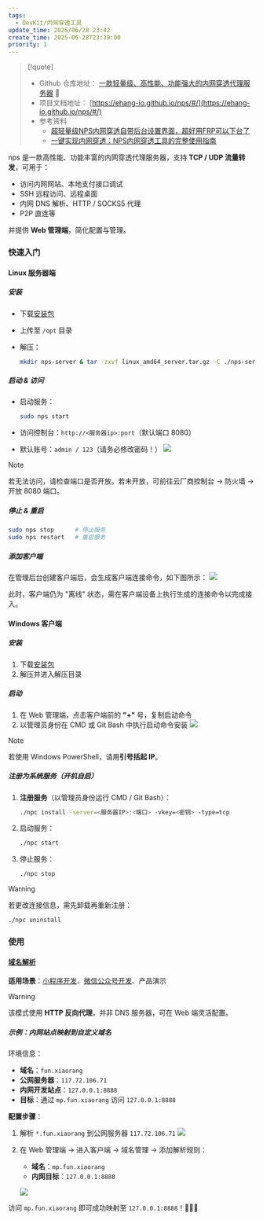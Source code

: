 ```yaml
---
tags:
  - DevKit/内网穿透工具
update_time: 2025/06/28 23:42
create_time: 2025-06-28T23:39:00
priority: 1
---
```


> [!quote]
> - Github 仓库地址： [一款轻量级、高性能、功能强大的内网穿透代理服务器](https://github.com/ehang-io/nps) 🚀
> - 项目文档地址： [https://ehang-io.github.io/nps/#/](https://ehang-io.github.io/nps/#/)
> - 参考资料
> 	- [超轻量级NPS内网穿透自带后台设置界面，超好用FRP可以下台了](https://www.bilibili.com/video/BV11t411K7Cg?vd_source=84272a2d7f72158b38778819be5bc6ad)
> 	- [一键实现内网穿透：NPS内网穿透工具的完整使用指南](https://www.bilibili.com/video/BV1Ed4y1f7jZ?vd_source=84272a2d7f72158b38778819be5bc6ad)

nps 是一款高性能、功能丰富的内网穿透代理服务器，支持 **TCP / UDP 流量转发**，可用于：

- 访问内网网站、本地支付接口调试
- SSH 远程访问、远程桌面
- 内网 DNS 解析、HTTP / SOCKS5 代理
- P2P 直连等

并提供 **Web 管理端**，简化配置与管理。

### 快速入门

#### Linux 服务器端

##### 安装

- 下载[安装包](https://github.com/ehang-io/nps/releases/download/v0.26.10/linux_amd64_server.tar.gz)
- 上传至 `/opt` 目录
- 解压：

	```bash
	mkdir nps-server & tar -zxvf linux_amd64_server.tar.gz -C ./nps-server
	```

##### 启动 & 访问

- 启动服务：

	```bash
	sudo nps start
	```

- 访问控制台：`http://<服务器ip>:port`（默认端口 8080）
- 默认账号：`admin / 123`（请务必修改密码！）
  ![](https://img.xiaorang.fun/202502222239164.png)

> [!note]
> 若无法访问，请检查端口是否开放。若未开放，可前往云厂商控制台 → 防火墙 → 开放 8080 端口。

##### 停止 & 重启

```bash
sudo nps stop      # 停止服务
sudo nps restart   # 重启服务
```

##### 添加客户端

在管理后台创建客户端后，会生成客户端连接命令，如下图所示：
![](https://img.xiaorang.fun/202502222239165.png)

此时，客户端仍为 "离线" 状态，需在客户端设备上执行生成的连接命令以完成接入。

#### Windows 客户端

##### 安装

1. 下载[安装包](https://github.com/ehang-io/nps/releases/download/v0.26.10/windows_amd64_client.tar.gz)
2. 解压并进入解压目录

##### 启动

1. 在 Web 管理端，点击客户端前的 **"+"** 号，复制启动命令
2. 以管理员身份在 CMD 或 Git Bash 中执行启动命令安装
   ![](https://img.xiaorang.fun/202502222239166.png)

> [!note]
> 若使用 Windows PowerShell，请用**引号括起 IP**。

##### 注册为系统服务（开机自启）

1. **注册服务**（以管理员身份运行 CMD / Git Bash）：

	```bash
	./npc install -server=<服务器IP>:<端口> -vkey=<密钥> -type=tcp
	```

2. 启动服务：

	```bash
	./npc start
	```

3. 停止服务：

	```bash
	./npc stop
	```

> [!warning]
> 若更改连接信息，需先卸载再重新注册：
> ```bash
> ./npc uninstall
> ```

### 使用

#### [域名解析](https://ehang-io.github.io/nps/#/example?id=域名解析)

**适用场景**：<u>小程序开发</u>、<u>微信公众号开发</u>、产品演示

> [!warning]
> 该模式使用 **HTTP 反向代理**，并非 DNS 服务器，可在 Web 端灵活配置。

##### 示例：内网站点映射到自定义域名

环境信息：
- **域名**：`fun.xiaorang`
- **公网服务器**：`117.72.106.71`
- **内网开发站点**：`127.0.0.1:8888`
- **目标**：通过 `mp.fun.xiaorang` 访问 `127.0.0.1:8888`

**配置步骤**：
1. 解析 `*.fun.xiaorang` 到公网服务器 `117.72.106.71`
   ![](https://img.xiaorang.fun/202502222239167.png)
2. 在 Web 管理端 → 进入客户端 → 域名管理 → 添加解析规则：
   - **域名**：`mp.fun.xiaorang`
   - **内网目标**：`127.0.0.1:8888`

	![](https://img.xiaorang.fun/202502222239168.png)

访问 `mp.fun.xiaorang` 即可成功映射至 `127.0.0.1:8888`！🎉🎉🎉
